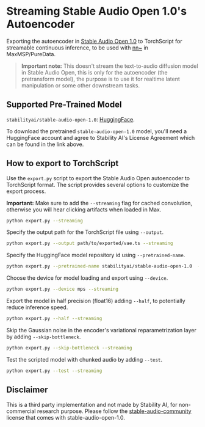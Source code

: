 # Streaming Stable Audio Open 1.0's Autoencoder

Exporting the autoencoder in [Stable Audio Open 1.0](https://huggingface.co/stabilityai/stable-audio-open-1.0) to TorchScript for streamable continuous inference, to be used with [nn~](https://github.com/acids-ircam/nn_tilde) in MaxMSP/PureData.

> **Important note:** This doesn't stream the text-to-audio diffusion model in Stable Audio Open, this is only for the autoencoder (the pretransform model), the purpose is to use it for realtime latent manipulation or some other downstream tasks.

## Supported Pre-Trained Model

`stabilityai/stable-audio-open-1.0`: [HuggingFace](https://huggingface.co/stabilityai/stable-audio-open-1.0).  

To download the pretrained `stable-audio-open-1.0` model, you'll need a HuggingFace account and agree to Stability AI's License Agreement which can be found in the link above.  

## How to export to TorchScript

Use the `export.py` script to export the Stable Audio Open autoencoder to TorchScript format. The script provides several options to customize the export process.

**Important:** Make sure to add the `--streaming` flag for cached convolution, otherwise you will hear clicking artifacts when loaded in Max.

```bash
python export.py --streaming
```

Specify the output path for the TorchScript file using `--output`.
```bash
python export.py --output path/to/exported/vae.ts --streaming
```

Specify the HuggingFace model repository id using `--pretrained-name`.
```bash
python export.py --pretrained-name stabilityai/stable-audio-open-1.0  --streaming
```

Choose the device for model loading and export using `--device`.
```bash
python export.py --device mps --streaming
```

Export the model in half precision (float16) adding `--half`, to potentially reduce inference speed.
```bash
python export.py --half --streaming
```

Skip the Gaussian noise in the encoder's variational reparametrization layer by adding `--skip-bottleneck`.
```bash
python export.py --skip-bottleneck --streaming
```

Test the scripted model with chunked audio by adding `--test`.
```bash
python export.py --test --streaming
```


## Disclaimer

This is a third party implementation and not made by Stability AI, for non-commercial research purpose. Please follow the [stable-audio-community](https://huggingface.co/stabilityai/stable-audio-open-1.0/blob/main/LICENSE.md) license that comes with stable-audio-open-1.0.


